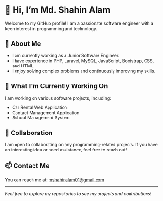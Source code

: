# 👋 Hi, I’m Md. Shahin Alam

Welcome to my GitHub profile! I am a passionate software engineer with a keen interest in programming and technology.

## 👀 About Me
- I am currently working as a Junior Software Engineer.
- I have experience in PHP, Laravel, MySQL, JavaScript, Bootstrap, CSS, and HTML.
- I enjoy solving complex problems and continuously improving my skills.

## 🌱 What I'm Currently Working On
I am working on various software projects, including:
- Car Rental Web Application
- Contact Management Application
- School Management System

## 💞️ Collaboration
I am open to collaborating on any programming-related projects. If you have an interesting idea or need assistance, feel free to reach out!

## 📫 Contact Me
You can reach me at: [mshahinalam01@gmail.com](mailto:mshahinalam01@gmail.com)

---

*Feel free to explore my repositories to see my projects and contributions!*
